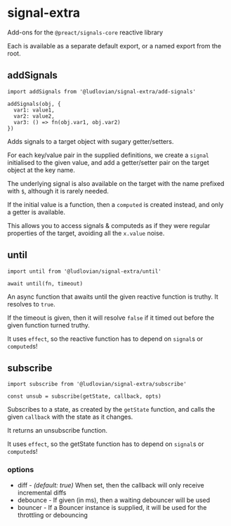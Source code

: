 # signal-extra

Add-ons for the `@preact/signals-core` reactive library

Each is available as a separate default export, or a named export from the root.

## addSignals
```
import addSignals from '@ludlovian/signal-extra/add-signals'

addSignals(obj, {
  var1: value1,
  var2: value2,
  var3: () => fn(obj.var1, obj.var2)
})
```

Adds signals to a target object with sugary getter/setters.

For each key/value pair in the supplied definitions, we create a `signal`
initialised to the given value, and add a getter/setter pair on the target
object at the key name.

The underlying signal is also available on the target with the name prefixed
with `$`, although it is rarely needed.

If the initial value is a function, then a `computed` is created instead, and
only a getter is available.

This allows you to access signals & computeds as if they were regular properties
of the target, avoiding all the `x.value` noise.

## until
```
import until from '@ludlovian/signal-extra/until'

await until(fn, timeout)
```

An async function that awaits until the given reactive function is truthy.
It resolves to `true`.

If the timeout is given, then it will resolve `false` if it timed out before
the given function turned truthy.

It uses `effect`, so the reactive function has to depend on `signal`s or `computed`s!

## subscribe
```
import subscribe from '@ludlovian/signal-extra/subscribe'

const unsub = subscribe(getState, callback, opts)
```

Subscribes to a state, as created by the `getState` function, and calls the
given `callback` with the state as it changes.

It returns an unsubscribe function.

It uses `effect`, so the getState function has to depend on `signal`s or `computed`s!

### options

- diff - _(default: true)_ When set, then the callback will only receive incremental diffs
- debounce - If given (in ms), then a waiting debouncer will be used
- bouncer - If a Bouncer instance is supplied, it will be used for the throttling or debouncing

